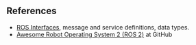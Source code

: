 
## References
 - [ROS Interfaces][1], message and service definitions, data types.
 - [Awesome Robot Operating System 2 (ROS 2)][2] at GitHub


[2]: https://github.com/fkromer/awesome-ros2
[1]: https://github.com/ros2/ros2/wiki/About-ROS-Interfaces

